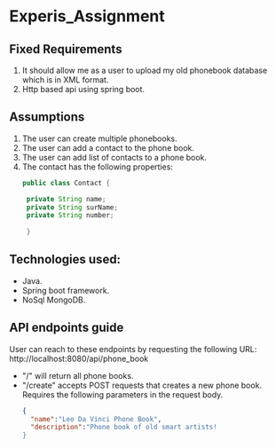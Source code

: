 # Experis_Assignment

## Fixed Requirements
1. It should allow me as a user to upload my old phonebook database which is in XML format. 
2. Http based api using spring boot.

## Assumptions
1. The user can create multiple phonebooks.
2. The user can add a contact to the phone book.
3. The user can add list of contacts to a phone book.
4. The contact has the following properties:
   ~~~java
   public class Contact {
   
    private String name;
    private String surName;
    private String number;
    
    }
    ~~~

## Technologies used:
- Java.
- Spring boot framework.
- NoSql MongoDB.


## API endpoints guide
User can reach to these endpoints by requesting the following URL: http://localhost:8080/api/phone_book
- "/" will return all phone books.
- "/create" accepts POST requests that creates a new phone book. Requires the following parameters in the request body.
   ~~~json
   {
	 "name":"Leo Da Vinci Phone Book",
	 "description":"Phone book of old smart artists!
   }
   ~~~
   
   
